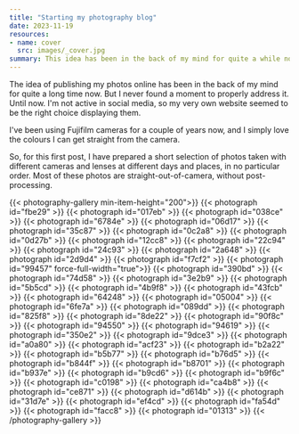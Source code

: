 ```yaml
---
title: "Starting my photography blog"
date: 2023-11-19
resources:
- name: cover
  src: images/_cover.jpg
summary: This idea has been in the back of my mind for quite a while now.
---
```


The idea of publishing my photos online has been in the back of my mind for quite a long time now. But I never found a moment to properly address it. Until now. I'm not active in social media, so my very own website seemed to be the right choice displaying them.

I've been using Fujifilm cameras for a couple of years now, and I simply love the colours I can get straight from the camera.

So, for this first post, I have prepared a short selection of photos taken with different cameras and lenses at different days and places, in no particular order. Most of these photos are straight-out-of-camera, without post-processing.

{{< photography-gallery min-item-height="200">}}
  {{< photograph id="fbe29" >}}
  {{< photograph id="017eb" >}}
  {{< photograph id="038ce" >}}
  {{< photograph id="6784e" >}}
  {{< photograph id="06d17" >}}
  {{< photograph id="35c87" >}}
  {{< photograph id="0c2a8" >}}
  {{< photograph id="0d27b" >}}
  {{< photograph id="12cc8" >}}
  {{< photograph id="22c94" >}}
  {{< photograph id="24c93" >}}
  {{< photograph id="2a648" >}}
  {{< photograph id="2d9d4" >}}
  {{< photograph id="f7cf2" >}}
  {{< photograph id="99457" force-full-width="true">}}
  {{< photograph id="390bd" >}}
  {{< photograph id="74d58" >}}
  {{< photograph id="3e2b9" >}}
  {{< photograph id="5b5cd" >}}
  {{< photograph id="4b9f8" >}}
  {{< photograph id="43fcb" >}}
  {{< photograph id="64248" >}}
  {{< photograph id="05004" >}}
  {{< photograph id="6fe7a" >}}
  {{< photograph id="089dd" >}}
  {{< photograph id="825f8" >}}
  {{< photograph id="8de22" >}}
  {{< photograph id="90f8c" >}}
  {{< photograph id="94550" >}}
  {{< photograph id="94619" >}}
  {{< photograph id="350e2" >}}
  {{< photograph id="9dce3" >}}
  {{< photograph id="a0a80" >}}
  {{< photograph id="acf23" >}}
  {{< photograph id="b2a22" >}}
  {{< photograph id="b5b77" >}}
  {{< photograph id="b76d5" >}}
  {{< photograph id="b844f" >}}
  {{< photograph id="b8701" >}}
  {{< photograph id="b937e" >}}
  {{< photograph id="b9cd6" >}}
  {{< photograph id="b9f6c" >}}
  {{< photograph id="c0198" >}}
  {{< photograph id="ca4b8" >}}
  {{< photograph id="ce871" >}}
  {{< photograph id="d614b" >}}
  {{< photograph id="31d7e" >}}
  {{< photograph id="ef4cd" >}}
  {{< photograph id="fa54d" >}}
  {{< photograph id="facc8" >}}
  {{< photograph id="01313" >}}
{{< /photography-gallery >}}